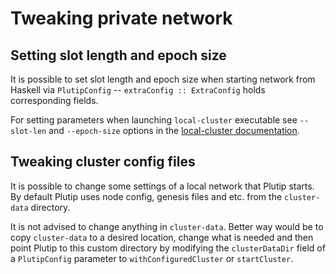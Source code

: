 # Tweaking private network

## Setting slot length and epoch size

It is possible to set slot length and epoch size when starting network from Haskell via `PlutipConfig` -- `extraConfig :: ExtraConfig` holds corresponding fields.

For setting parameters when launching `local-cluster` executable see `--slot-len` and `--epoch-size` options in the [local-cluster documentation](../local-cluster/README.md).

## Tweaking cluster config files

It is possible to change some settings of a local network that Plutip starts. By default Plutip uses node config, genesis files and etc. from the `cluster-data` directory.

It is not advised to change anything in `cluster-data`. Better way would be to copy `cluster-data` to a desired location, change what is needed and then point Plutip to this custom directory by modifying the `clusterDataDir` field of a `PlutipConfig` parameter to `withConfiguredCluster` or `startCluster`.
